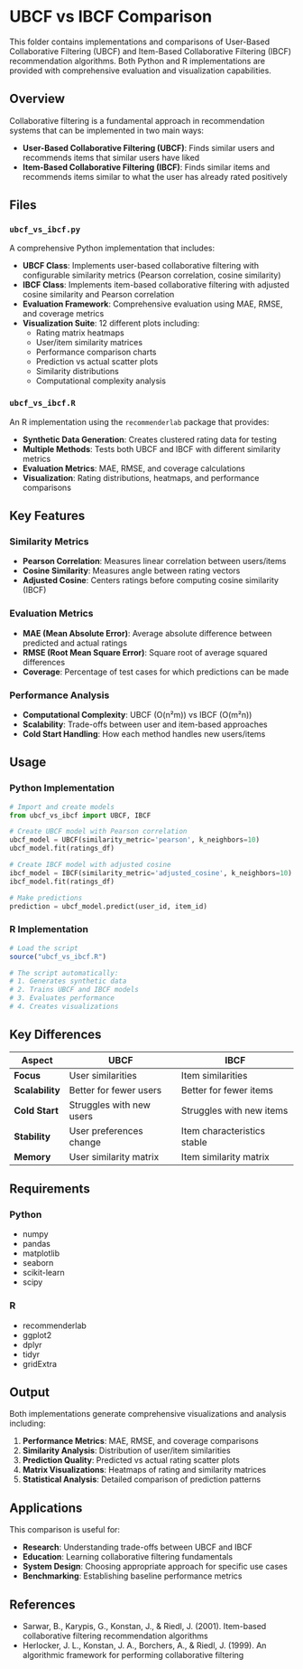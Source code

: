 # UBCF vs IBCF Comparison

This folder contains implementations and comparisons of User-Based Collaborative Filtering (UBCF) and Item-Based Collaborative Filtering (IBCF) recommendation algorithms. Both Python and R implementations are provided with comprehensive evaluation and visualization capabilities.

## Overview

Collaborative filtering is a fundamental approach in recommendation systems that can be implemented in two main ways:

- **User-Based Collaborative Filtering (UBCF)**: Finds similar users and recommends items that similar users have liked
- **Item-Based Collaborative Filtering (IBCF)**: Finds similar items and recommends items similar to what the user has already rated positively

## Files

### `ubcf_vs_ibcf.py`
A comprehensive Python implementation that includes:

- **UBCF Class**: Implements user-based collaborative filtering with configurable similarity metrics (Pearson correlation, cosine similarity)
- **IBCF Class**: Implements item-based collaborative filtering with adjusted cosine similarity and Pearson correlation
- **Evaluation Framework**: Comprehensive evaluation using MAE, RMSE, and coverage metrics
- **Visualization Suite**: 12 different plots including:
  - Rating matrix heatmaps
  - User/item similarity matrices
  - Performance comparison charts
  - Prediction vs actual scatter plots
  - Similarity distributions
  - Computational complexity analysis

### `ubcf_vs_ibcf.R`
An R implementation using the `recommenderlab` package that provides:

- **Synthetic Data Generation**: Creates clustered rating data for testing
- **Multiple Methods**: Tests both UBCF and IBCF with different similarity metrics
- **Evaluation Metrics**: MAE, RMSE, and coverage calculations
- **Visualization**: Rating distributions, heatmaps, and performance comparisons

## Key Features

### Similarity Metrics
- **Pearson Correlation**: Measures linear correlation between users/items
- **Cosine Similarity**: Measures angle between rating vectors
- **Adjusted Cosine**: Centers ratings before computing cosine similarity (IBCF)

### Evaluation Metrics
- **MAE (Mean Absolute Error)**: Average absolute difference between predicted and actual ratings
- **RMSE (Root Mean Square Error)**: Square root of average squared differences
- **Coverage**: Percentage of test cases for which predictions can be made

### Performance Analysis
- **Computational Complexity**: UBCF (O(n²m)) vs IBCF (O(m²n))
- **Scalability**: Trade-offs between user and item-based approaches
- **Cold Start Handling**: How each method handles new users/items

## Usage

### Python Implementation

```python
# Import and create models
from ubcf_vs_ibcf import UBCF, IBCF

# Create UBCF model with Pearson correlation
ubcf_model = UBCF(similarity_metric='pearson', k_neighbors=10)
ubcf_model.fit(ratings_df)

# Create IBCF model with adjusted cosine
ibcf_model = IBCF(similarity_metric='adjusted_cosine', k_neighbors=10)
ibcf_model.fit(ratings_df)

# Make predictions
prediction = ubcf_model.predict(user_id, item_id)
```

### R Implementation

```r
# Load the script
source("ubcf_vs_ibcf.R")

# The script automatically:
# 1. Generates synthetic data
# 2. Trains UBCF and IBCF models
# 3. Evaluates performance
# 4. Creates visualizations
```

## Key Differences

| Aspect | UBCF | IBCF |
|--------|------|------|
| **Focus** | User similarities | Item similarities |
| **Scalability** | Better for fewer users | Better for fewer items |
| **Cold Start** | Struggles with new users | Struggles with new items |
| **Stability** | User preferences change | Item characteristics stable |
| **Memory** | User similarity matrix | Item similarity matrix |

## Requirements

### Python
- numpy
- pandas
- matplotlib
- seaborn
- scikit-learn
- scipy

### R
- recommenderlab
- ggplot2
- dplyr
- tidyr
- gridExtra

## Output

Both implementations generate comprehensive visualizations and analysis including:

1. **Performance Metrics**: MAE, RMSE, and coverage comparisons
2. **Similarity Analysis**: Distribution of user/item similarities
3. **Prediction Quality**: Predicted vs actual rating scatter plots
4. **Matrix Visualizations**: Heatmaps of rating and similarity matrices
5. **Statistical Analysis**: Detailed comparison of prediction patterns

## Applications

This comparison is useful for:

- **Research**: Understanding trade-offs between UBCF and IBCF
- **Education**: Learning collaborative filtering fundamentals
- **System Design**: Choosing appropriate approach for specific use cases
- **Benchmarking**: Establishing baseline performance metrics

## References

- Sarwar, B., Karypis, G., Konstan, J., & Riedl, J. (2001). Item-based collaborative filtering recommendation algorithms
- Herlocker, J. L., Konstan, J. A., Borchers, A., & Riedl, J. (1999). An algorithmic framework for performing collaborative filtering 
